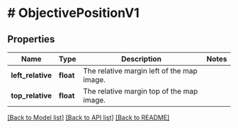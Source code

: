 # # ObjectivePositionV1

## Properties

Name | Type | Description | Notes
------------ | ------------- | ------------- | -------------
**left_relative** | **float** | The relative margin left of the map image. |
**top_relative** | **float** | The relative margin top of the map image. |

[[Back to Model list]](../../README.md#models) [[Back to API list]](../../README.md#endpoints) [[Back to README]](../../README.md)
